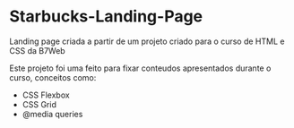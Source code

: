 # Starbucks-Landing-Page
Landing page criada a partir de um projeto criado para o curso de HTML e CSS da B7Web

Este projeto foi uma feito para fixar conteudos apresentados durante o curso, conceitos como:

 - CSS Flexbox
 - CSS Grid
 - @media queries
